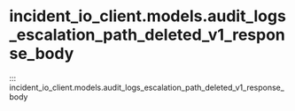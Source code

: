 # incident_io_client.models.audit_logs_escalation_path_deleted_v1_response_body

::: incident_io_client.models.audit_logs_escalation_path_deleted_v1_response_body
